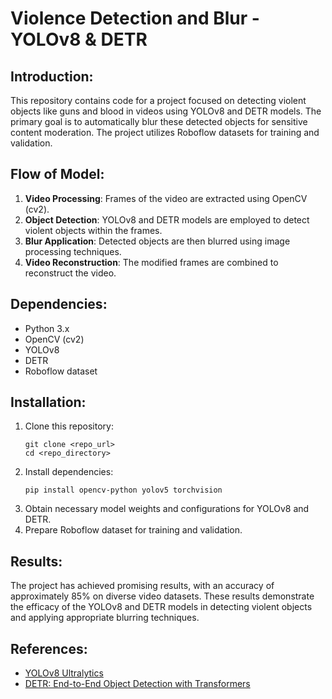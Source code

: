 # Violence Detection and Blur - YOLOv8 & DETR

## Introduction:
This repository contains code for a project focused on detecting violent objects like guns and blood in videos using YOLOv8 and DETR models. The primary goal is to automatically blur these detected objects for sensitive content moderation. The project utilizes Roboflow datasets for training and validation.

## Flow of Model:
1. **Video Processing**: Frames of the video are extracted using OpenCV (cv2).
2. **Object Detection**: YOLOv8 and DETR models are employed to detect violent objects within the frames.
3. **Blur Application**: Detected objects are then blurred using image processing techniques.
4. **Video Reconstruction**: The modified frames are combined to reconstruct the video.

## Dependencies:
- Python 3.x
- OpenCV (cv2)
- YOLOv8
- DETR
- Roboflow dataset

## Installation:
1. Clone this repository:
   ```
   git clone <repo_url>
   cd <repo_directory>
   ```
2. Install dependencies:
   ```
   pip install opencv-python yolov5 torchvision
   ```
3. Obtain necessary model weights and configurations for YOLOv8 and DETR.
4. Prepare Roboflow dataset for training and validation.

## Results:
The project has achieved promising results, with an accuracy of approximately 85% on diverse video datasets. These results demonstrate the efficacy of the YOLOv8 and DETR models in detecting violent objects and applying appropriate blurring techniques.

## References:
- [YOLOv8 Ultralytics](https://github.com/ultralytics/YOLOv8)
- [DETR: End-to-End Object Detection with Transformers](https://github.com/facebookresearch/detr)

